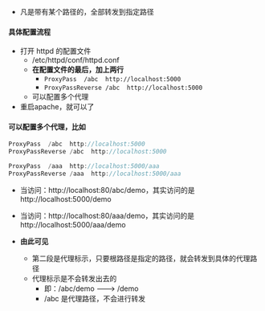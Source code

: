 - 凡是带有某个路径的，全部转发到指定路径

#### 具体配置流程
- 打开 httpd 的配置文件
  - /etc/httpd/conf/httpd.conf
  - **在配置文件的最后，加上两行**
    - `ProxyPass  /abc  http://localhost:5000`
    - `ProxyPassReverse /abc  http://localhost:5000`
  - 可以配置多个代理
- 重启apache，就可以了


#### 可以配置多个代理，比如
```js
ProxyPass  /abc  http://localhost:5000
ProxyPassReverse /abc  http://localhost:5000

ProxyPass  /aaa  http://localhost:5000/aaa
ProxyPassReverse /aaa  http://localhost:5000/aaa
```

- 当访问：http://localhost:80/abc/demo，其实访问的是 http://localhost:5000/demo

- 当访问：http://localhost:80/aaa/demo，其实访问的是 http://localhost:5000/aaa/demo

- **由此可见**
  - 第二段是代理标示，只要根路径是指定的路径，就会转发到具体的代理路径
  - 代理标示是不会转发出去的
    - 即：/abc/demo ---> /demo
    - /abc 是代理路径，不会进行转发